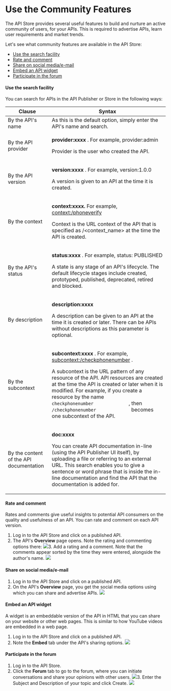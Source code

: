 # Use the Community Features

The API Store provides several useful features to build and nurture an active community of users, for your APIs. This is required to advertise APIs, learn user requirements and market trends.

Let's see what community features are available in the API Store:

-   [Use the search facility](#UsetheCommunityFeatures-Usethesearchfacility)
-   [Rate and comment](#UsetheCommunityFeatures-Rateandcomment)
-   [Share on social media/e-mail](#UsetheCommunityFeatures-Shareonsocialmedia/e-mail)
-   [Embed an API widget](#UsetheCommunityFeatures-EmbedanAPIwidget)
-   [Participate in the forum](#UsetheCommunityFeatures-Participateintheforum)

#### Use the search facility

You can search for APIs in the API Publisher or Store in the following ways:

<table>
<thead>
<tr class="header">
<th>Clause</th>
<th>Syntax</th>
</tr>
</thead>
<tbody>
<tr class="odd">
<td>By the API's name</td>
<td>As this is the default option, simply enter the API's name and search.</td>
</tr>
<tr class="even">
<td>By the API provider</td>
<td><p><strong>provider:xxxx</strong> . For example, provider:admin</p>
<p>Provider is the user who created the API.</p></td>
</tr>
<tr class="odd">
<td>By the API version</td>
<td><p><strong>version:xxxx</strong> . For example, version:1.0.0</p>
<p>A version is given to an API at the time it is created.</p></td>
</tr>
<tr class="even">
<td>By the context</td>
<td><p><strong>context:xxxx.</strong> For example, <a href="http://context/phoneverify">context:/phoneverify</a></p>
<p>Context is the URL context of the API that is specified as /&lt;context_name&gt; at the time the API is created.</p></td>
</tr>
<tr class="odd">
<td>By the API's status</td>
<td><p><strong>status:xxxx</strong> . For example, status: PUBLISHED</p>
<p>A state is any stage of an API's lifecycle. The default lifecycle stages include created, prototyped, published, deprecated, retired and blocked.</p></td>
</tr>
<tr class="even">
<td>By description</td>
<td><p><strong>description:xxxx</strong></p>
<p>A description can be given to an API at the time it is created or later. There can be APIs without descriptions as this parameter is optional. <strong><br />
</strong></p></td>
</tr>
<tr class="odd">
<td>By the subcontext</td>
<td><p><strong>subcontext:xxxx</strong> . For example, <a href="http://subcontext/checkphonenumber">subcontext:/checkphonenumber</a> .</p>
<p>A subcontext is the URL pattern of any resource of the API. API resources are created at the time the API is created or later when it is modified. For example, if you create a resource by the name <code>              checkphonenumber             </code> , then <code>              /checkphonenumber             </code> becomes one subcontext of the API. <strong><br />
</strong></p></td>
</tr>
<tr class="even">
<td>By the content of the API documentation</td>
<td><p><strong>doc:xxxx</strong></p>
<p>You can create API documentation in-line (using the API Publisher UI itself), by uploading a file or referring to an external URL. This search enables you to give a sentence or word phrase that is inside the in-line documentation and find the API that the documentation is added for. <strong><br />
</strong></p></td>
</tr>
</tbody>
</table>

#### Rate and comment

Rates and comments give useful insights to potential API consumers on the quality and usefulness of an API. You can rate and comment on each API version.

1.  Log in to the API Store and click on a published API.
2.  The API's **Overview** page opens. Note the rating and commenting options there:
    ![](attachments/103333177/103333179.png)3.  Add a rating and a comment. Note that the comments appear sorted by the time they were entered, alongside the author's name.
    ![](attachments/103333177/103333184.png)
#### Share on social media/e-mail

1.  Log in to the API Store and click on a published API.
2.  On the API's **Overview** page, you get the social media options using which you can share and advertise APIs.
    ![](attachments/103333177/103333180.png)
#### Embed an API widget

A widget is an embeddable version of the API in HTML that you can share on your website or other web pages. This is similar to how YouTube videos are embedded in a web page.

1.  Log in to the API Store and click on a published API.
2.  Note the **Embed** tab under the API's sharing options.
    ![](attachments/103333177/103333181.png)
#### Participate in the forum

1.  Log in to the API Store.
2.  Click the **Forum** tab to go to the forum, where you can initiate conversations and share your opinions with other users.
    ![](attachments/103333177/103333190.png)3.  Enter the Subject and Description of your topic and click Create.
    ![](attachments/103333177/103333182.png)
